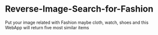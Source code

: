 # Reverse-Image-Search-for-Fashion
Put your image related with Fashion maybe cloth, watch, shoes and this WebApp will return five most similar items 
